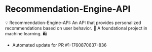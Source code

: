 # Recommendation-Engine-API
💡 Recommendation-Engine-API: An API that provides personalized recommendations based on user behavior. 🧠 A foundational project in machine learning. 🛍️


- Automated update for PR #1-1760870637-836